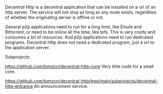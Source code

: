 Decentral Http is a decentral application that can be installed on a url of an http server. The service will not stop as long as any node exists, regardless of whether the originating server is offline or not.

General p2p applications need to run for a long time, like Emule and Bittorrent, or need to be online all the time, like Ipfs. This is very costly and consumes a lot of resources. And p2p applications need to run dedicated programs. Decentral Http does not need a dedicated program, just a url to the application server. 

Subprojects:

https://github.com/tomzcn/decentral-http-core Very little code for a small core.

https://github.com/tomzcn/decentral-http/tree/main/subprojects/decentral-http-entrance An announcement service. 
